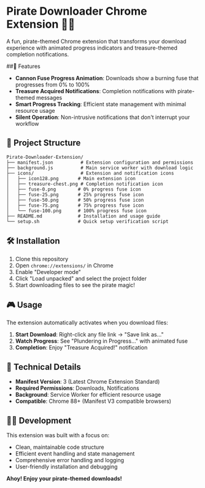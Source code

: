 # Pirate Downloader Chrome Extension 🏴‍☠️

A fun, pirate-themed Chrome extension that transforms your download experience with animated progress indicators and treasure-themed completion notifications.

##🚀 Features

- **Cannon Fuse Progress Animation**: Downloads show a burning fuse that progresses from 0% to 100%
- **Treasure Acquired Notifications**: Completion notifications with pirate-themed messages
- **Smart Progress Tracking**: Efficient state management with minimal resource usage
- **Silent Operation**: Non-intrusive notifications that don't interrupt your workflow

## 📁 Project Structure

```
Pirate-Downloader-Extension/
├── manifest.json          # Extension configuration and permissions
├── background.js          # Main service worker with download logic
├── icons/                 # Extension and notification icons
│   ├── icon128.png       # Main extension icon
│   ├── treasure-chest.png # Completion notification icon
│   ├── fuse-0.png        # 0% progress fuse icon
│   ├── fuse-25.png       # 25% progress fuse icon
│   ├── fuse-50.png       # 50% progress fuse icon
│   ├── fuse-75.png       # 75% progress fuse icon
│   └── fuse-100.png      # 100% progress fuse icon
├── README.md             # Installation and usage guide
└── setup.sh              # Quick setup verification script
```

## 🛠 Installation

1. Clone this repository
2. Open `chrome://extensions/` in Chrome
3. Enable "Developer mode"
4. Click "Load unpacked" and select the project folder
5. Start downloading files to see the pirate magic!

## 🎮 Usage

The extension automatically activates when you download files:

1. **Start Download**: Right-click any file link → "Save link as..."
2. **Watch Progress**: See "Plundering in Progress..." with animated fuse
3. **Completion**: Enjoy "Treasure Acquired!" notification

## 🔧 Technical Details

- **Manifest Version**: 3 (Latest Chrome Extension Standard)
- **Required Permissions**: Downloads, Notifications
- **Background**: Service Worker for efficient resource usage
- **Compatible**: Chrome 88+ (Manifest V3 compatible browsers)

## 🏴‍☠️ Development

This extension was built with a focus on:
- Clean, maintainable code structure
- Efficient event handling and state management
- Comprehensive error handling and logging
- User-friendly installation and debugging

**Ahoy! Enjoy your pirate-themed downloads!** 
